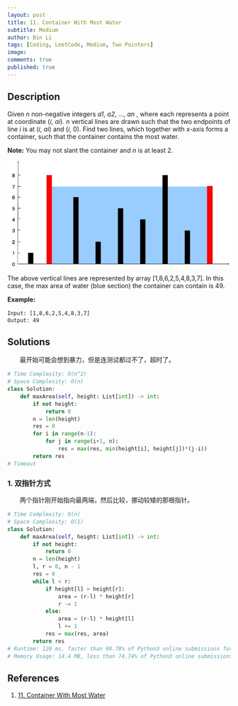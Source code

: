 ```yaml
---
layout: post
title: 11. Container With Most Water
subtitle: Medium
author: Bin Li
tags: [Coding, LeetCode, Medium, Two Pointers]
image: 
comments: true
published: true
---
```


## Description

Given *n* non-negative integers *a1*, *a2*, ..., *an* , where each represents a point at coordinate (*i*, *ai*). *n* vertical lines are drawn such that the two endpoints of line *i* is at (*i*, *ai*) and (*i*, 0). Find two lines, which together with x-axis forms a container, such that the container contains the most water.

**Note:** You may not slant the container and *n* is at least 2.

 
![](/img/media/15733694874124.jpg)



The above vertical lines are represented by array [1,8,6,2,5,4,8,3,7]. In this case, the max area of water (blue section) the container can contain is 49.

 

**Example:**

```
Input: [1,8,6,2,5,4,8,3,7]
Output: 49
```

## Solutions
　　最开始可能会想到暴力，但是连测试都过不了，超时了。

```python
# Time Complexity: O(n^2)
# Space Complexity: O(n)
class Solution:
    def maxArea(self, height: List[int]) -> int:
        if not height:
            return 0
        n = len(height)
        res = 0
        for i in range(n-1):
            for j in range(i+1, n):
                res = max(res, min(height[i], height[j])*(j-i))
        return res
# Timeout
```
### 1. 双指针方式
　　两个指针刚开始指向最两端，然后比较，挪动较矮的那根指针。


```python
# Time Complexity: O(n)
# Space Complexity: O(1)
class Solution:
    def maxArea(self, height: List[int]) -> int:
        if not height:
            return 0
        n = len(height)
        l, r = 0, n - 1
        res = 0
        while l < r:
            if height[l] > height[r]:
                area = (r-l) * height[r]
                r -= 1
            else:
                area = (r-l) * height[l]
                l += 1
            res = max(res, area)
        return res
# Runtime: 120 ms, faster than 99.78% of Python3 online submissions for Container With Most Water.
# Memory Usage: 14.4 MB, less than 74.74% of Python3 online submissions for Container With Most Water.
```

## References
1. [11. Container With Most Water](https://leetcode.com/problems/container-with-most-water/)